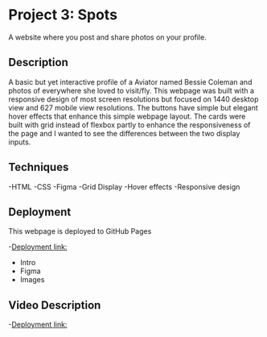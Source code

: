 # Project 3: Spots

A website where you post and share photos on your profile. 

## Description

A basic but yet interactive profile of a Aviator named Bessie Coleman and photos of everywhere she loved to visit/fly. This webpage was built with a responsive design of most screen resolutions but focused on 1440 desktop view and 627 mobile view resolutions. The buttons have simple but elegant hover effects that enhance this simple webpage layout. The cards were built with grid instead of flexbox partly to enhance the responsiveness of the page and I wanted to see the differences between the two display inputs. 

## Techniques

-HTML
-CSS
-Figma
-Grid Display
-Hover effects 
-Responsive design

## Deployment

This webpage is deployed to GitHub Pages

-[Deployment link:](https://hollowedz.github.io/se_project_spots/)

* Intro  
* Figma  
* Images  
  
## Video Description

-[Deployment link:](https://drive.google.com/file/d/1OYGYCeA_VIma-61idBfXoblc8SAwIqXz/view?usp=drive_link)

